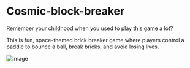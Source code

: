 # Cosmic-block-breaker

Remember your childhood when you used to play this game a lot?

This is fun, space-themed brick breaker game where players control a paddle to bounce a ball, break bricks, and avoid losing lives.


![image](https://github.com/user-attachments/assets/6f054993-4d6e-438b-979d-46340c26b72f)
